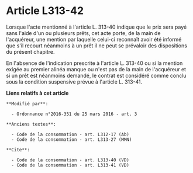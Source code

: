 # Article L313-42

Lorsque l'acte mentionné à l'article L. 313-40 indique que le prix sera payé sans l'aide d'un ou plusieurs prêts, cet acte
porte, de la main de l'acquéreur, une mention par laquelle celui-ci reconnaît avoir été informé que s'il recourt néanmoins à
un prêt il ne peut se prévaloir des dispositions du présent chapitre. 

En l'absence de l'indication prescrite à l'article L. 313-40 ou si la mention exigée au premier alinéa manque ou n'est pas de
la main de l'acquéreur et si un prêt est néanmoins demandé, le contrat est considéré comme conclu sous la condition
suspensive prévue à l'article L. 313-41.

**Liens relatifs à cet article**

	**Modifié par**:

	  - Ordonnance n°2016-351 du 25 mars 2016 - art. 3

	**Anciens textes**:

	  - Code de la consommation - art. L312-17 (Ab)
	  - Code de la consommation - art. L313-27 (MMN)

	**Cite**:

	  - Code de la consommation - art. L313-40 (VD)
	  - Code de la consommation - art. L313-41 (VD)
